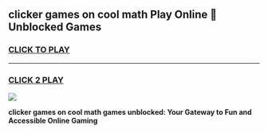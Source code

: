 
## clicker games on cool math Play Online 👋 Unblocked Games
<h3>
<a href="https://news.freeplayer.one?title=clicker_games_on_cool_math&ref=17CMG">CLICK TO PLAY</a></h3>
<hr>

<h3>
<a href="https://news.freeplayer.one?title=clicker_games_on_cool_math&ref=17CMG">CLICK 2 PLAY</a>
  
</h3>

<a href="https://news.freeplayer.one?title=clicker_games_on_cool_math&ref=17CMG/"><img src="https://clearcache.store/games.png"></a>


**clicker games on cool math games unblocked: Your Gateway to Fun and Accessible Online Gaming**
